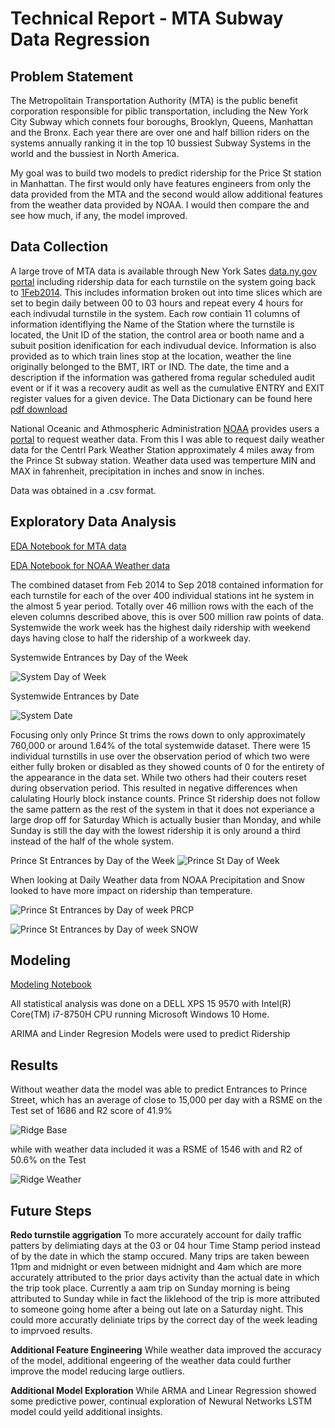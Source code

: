 # Technical Report - MTA Subway Data Regression

## Problem Statement

The Metropolitain Transportation Authority (MTA) is the public benefit corporation responsible for piblic transportation, including the New York City Subway which connets four boroughs, Brooklyn, Queens, Manhattan and the Bronx.   Each year there are over one and half billion riders on the systems annually ranking it in the top 10 bussiest Subway Systems in the world and the bussiest in North America.   

My goal was to build two models to predict ridership for the Price St station in Manhattan.  The first would only have features engineers from only the data provided from the MTA and the second would allow additional features from the weather data provided by NOAA. I would then compare the and see how much, if any, the model improved. 


## Data Collection 

A large trove of MTA data is available through New York Sates [data.ny.gov portal](https://data.ny.gov/) including ridership data for each turnstile on the system going back to [1Feb2014](https://data.ny.gov/Transportation/Turnstile-Usage-Data-2014/i55r-43gk).  This includes information broken out into time slices which are set to begin daily between 00 to 03 hours and repeat every 4 hours for each indivudal turnstile in the system.  Each row contiain 11 columns of information identiflying the Name of the Station where the turnstile is located, the Unit ID of the station, the control area or booth name and a subuit position idenification for each indivudual device.  Information is also provided as to which train lines stop at the location, weather the line originally belonged to the BMT, IRT or IND. The date, the time and a description if the information was gathered froma  regular scheduled audit event or if it was a recovery audit as well as the cumulative ENTRY and EXIT register values for a given device.  The Data Dictionary can be found here [pdf download](https://data.ny.gov/api/views/i55r-43gk/files/wvX7ZEZpMrzjwBd2r_ZE3Nl4OLdJFP_t32osotBZPi0?download=true&filename=MTA_Turnstile_Data_DataDictionary.pdf)
 
National Oceanic and Athmospheric Administration [NOAA](https://www.noaa.gov/) provides users a [portal](https://www.ncdc.noaa.gov/cdo-web/search) to request weather data.  From this I was able to request daily weather data for the Centrl Park Weather Station approximately 4 miles away from the Prince St subway station.  Weather data used was temperture MIN and MAX in fahrenheit, precipitation in inches and snow in inches.  

Data was obtained in a .csv format.  

## Exploratory Data Analysis

[EDA Notebook for MTA data](https://github.com/JasonMallet/Capstone/blob/master/Notebooks/EDA%20MTA%20data.ipynb)

[EDA Notebook for NOAA Weather data](https://github.com/JasonMallet/Capstone/blob/master/Notebooks/EDA%20NOAA%20Weather%20data.ipynb)


The combined dataset from Feb 2014 to Sep 2018 contained information for each turnstile for each of the over 400 individual stations int he system in the almost 5 year period. Totally over 46 million rows with the each of the eleven columns described above, this is over 500 million raw points of data.  Systemwide the work week has the highest daily ridership with weekend days having close to half the ridership of a workweek day. 

Systemwide Entrances by Day of the Week

![System Day of Week](https://github.com/JasonMallet/Capstone/blob/master/Visuals/A%20MTA%20Subway%20Entrance%20by%20Day%20of%20Week.PNG)


Systemwide Entrances by Date

![System Date](https://github.com/JasonMallet/Capstone/blob/master/Visuals/MTA%20Subway%20Entrances%20by%20Date.PNG)

Focusing only only Prince St trims the rows down to only approximately 760,000 or around 1.64% of the total systemwide dataset. There were 15 individual turnstills in use over the observation period of which two were either fully broken or disabled as they showed counts of 0 for the entirety of the appearance in the data set.  While two others had their couters reset during observation period.  This resulted in negative differences when calulating Hourly block instance counts.   Prince St ridership does not follow the same pattern as the rest of the system in that it does not experiance a large drop off for Saturday Which is actually busier than Monday, and while Sunday is still the day with the lowest ridership it is only around a third instead of the half of the whole system.  

Prince St Entrances by Day of the Week
![Prince St Day of Week](https://github.com/JasonMallet/Capstone/blob/master/Visuals/A%20Prince%20St%20Subway%20Entrance%20by%20Day%20of%20Week.PNG)

When looking at Daily Weather data from NOAA Precipitation and Snow looked to have more impact on ridership than temperature. 

![Prince St Entrances by Day of week PRCP](https://git.generalassemb.ly/JasonMallet/Prince-St/blob/master/Visuals/Prince%20St%20Day%20of%20Week%20with%20Precip.PNG)


![Prince St Entrances by Day of week SNOW](https://github.com/JasonMallet/Capstone/blob/master/Visuals/Snow.PNG)

## Modeling

[Modeling Notebook](https://github.com/JasonMallet/Capstone/blob/master/Notebooks/Prince%20St%20Modeling.ipynb)

All statistical analysis was done on a DELL XPS 15 9570 with Intel(R) Core(TM) i7-8750H CPU running Microsoft Windows 10 Home.

ARIMA and Linder Regresion Models were used to predict Ridership



## Results

Without weather data the model was able to predict Entrances to Prince Street, which has an average of close to 15,000 per day with a RSME on the Test set of 1686 and R2 score of 41.9% 

![Ridge Base](https://github.com/JasonMallet/Capstone/blob/master/Visuals/Ridge%20Real%20vs%20Predicted%20base.PNG)

while with weather data included it was a RSME of 1546 with and R2 of 50.6% on the Test

![Ridge Weather](https://github.com/JasonMallet/Capstone/blob/master/Visuals/Ridge%20Real%20vs%20Predicted%20weather.PNG)


## Future Steps

**Redo turnstile aggrigation** To more accurately account for daily traffic patters by delimiating days at the 03 or 04 hour Time Stamp period instead of by the date in which the stamp occured.  Many trips are taken beween 11pm and midnight or even between midnight and 4am which are more accurately attributed to the prior days activity than the actual date in which the trip took place.  Currently a aam trip on Sunday morning is being attributed to Sunday while in fact the liklehood of the trip is more attributed to someone going home after a being out late on a Saturday night. This could more accuratly deliniate trips by the correct day of the week leading to imprvoed results.  

**Additional Feature Engineering**  While weather data improved the accuracy of the model, additional engeering of the weather data could further improve the model reducing large outliers.  

**Additional Model Exploration** While ARMA and Linear Regression showed some predictive power, continual exploration of Newural Networks LSTM model could yeild additional insights.



